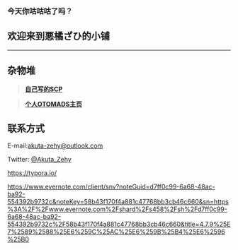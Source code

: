 <!DOCTYPE html>
<html>
 <body>
  
### 今天你咕咕咕了吗？

## 欢迎来到悪橘ざひ的小铺

---
## 杂物堆

> [**自己写的SCP**](http://scpsandboxcn.wikidot.com/scp-cn-431)
 
> [**个人OTOMADS主页**](https://otomads.com/u/5bc9fc5e27eabc28fed4b139)

## 联系方式
E-mail:<akuta-zehy@outlook.com>

Twitter: [@Akuta_Zehy](https://twitter.com/Akuta_Zehy)

https://typora.io/

https://www.evernote.com/client/snv?noteGuid=d7ff0c99-6a68-48ac-ba92-554392b9732c&noteKey=58b43f170f4a881c47768bb3cb46c660&sn=https%3A%2F%2Fwww.evernote.com%2Fshard%2Fs458%2Fsh%2Fd7ff0c99-6a68-48ac-ba92-554392b9732c%2F58b43f170f4a881c47768bb3cb46c660&title=4.7.9%25E7%2589%2588%25E6%259C%25AC%25E6%259B%25B4%25E6%2596%25B0
 </body>
</html>
